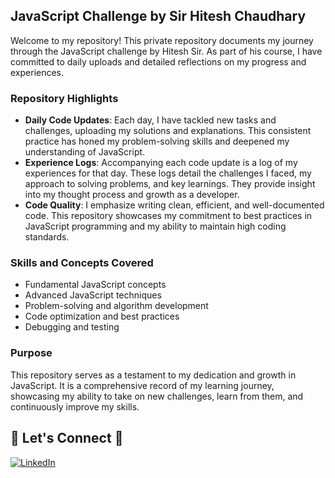 ## JavaScript Challenge by Sir Hitesh Chaudhary 

Welcome to my repository! This private repository documents my journey through the JavaScript challenge by Hitesh Sir. As part of his course, I have committed to daily uploads and detailed reflections on my progress and experiences.

### Repository Highlights

- **Daily Code Updates**: Each day, I have tackled new tasks and challenges, uploading my solutions and explanations. This consistent practice has honed my problem-solving skills and deepened my understanding of JavaScript.
- **Experience Logs**: Accompanying each code update is a log of my experiences for that day. These logs detail the challenges I faced, my approach to solving problems, and key learnings. They provide insight into my thought process and growth as a developer.
- **Code Quality**: I emphasize writing clean, efficient, and well-documented code. This repository showcases my commitment to best practices in JavaScript programming and my ability to maintain high coding standards.

### Skills and Concepts Covered

- Fundamental JavaScript concepts
- Advanced JavaScript techniques
- Problem-solving and algorithm development
- Code optimization and best practices
- Debugging and testing

### Purpose

This repository serves as a testament to my dedication and growth in JavaScript. It is a comprehensive record of my learning journey, showcasing my ability to take on new challenges, learn from them, and continuously improve my skills.


## 🔗 **Let's Connect** 🤝
[![LinkedIn](https://img.shields.io/badge/LinkedIn-%230077B5.svg?logo=linkedin&logoColor=white)](https://www.linkedin.com/in/iamharisahsan/)